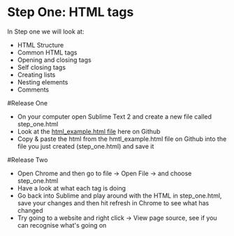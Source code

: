 Step One: HTML tags
=================

In Step one we will look at:
- HTML Structure
- Common HTML tags
- Opening and closing tags
- Self closing tags
- Creating lists
- Nesting elements
- Comments

#Release One
- On your computer open Sublime Text 2 and create a new file called step_one.html
- Look at the [html_example.html file](https://github.com/amelialaundy/html-css-beginner/blob/step_1/html_example.html) here on Github
- Copy & paste the html from the hmtl_example.html file on Github into the file you just created (step_one.html) and save it

#Release Two
- Open Chrome and then go to file -> Open File -> and choose step_one.html
- Have a look at what each tag is doing
- Go back into Sublime and play around with the HTML in step_one.html, save your changes and then hit refresh in Chrome to see what has changed
- Try going to a website and right click -> View page source, see if you can recognise what's going on
